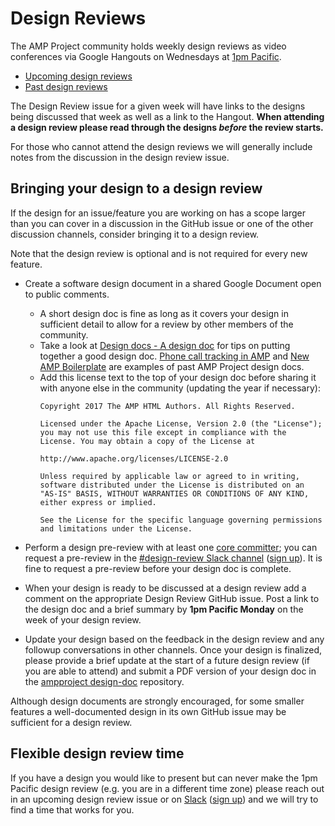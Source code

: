 # Design Reviews

The AMP Project community holds weekly design reviews as video conferences via Google Hangouts on Wednesdays at [1pm Pacific](https://www.google.com/?#q=1pm+pacific+in+local+time).

* [Upcoming design reviews](https://github.com/ampproject/amphtml/labels/Type%3A%20Design%20Review)
* [Past design reviews](https://github.com/ampproject/amphtml/issues?q=label%3A%22Type%3A+Design+Review%22+is%3Aclosed)

The Design Review issue for a given week will have links to the designs being discussed that week as well as a link to the Hangout.  **When attending a design review please read through the designs _before_ the review starts.**

For those who cannot attend the design reviews we will generally include notes from the discussion in the design review issue.

## Bringing your design to a design review

If the design for an issue/feature you are working on has a scope larger than you can cover in a discussion in the GitHub issue or one of the other discussion channels, consider bringing it to a design review.

Note that the design review is optional and is not required for every new feature.

* Create a software design document in a shared Google Document open to public comments.
  * A short design doc is fine as long as it covers your design in sufficient detail to allow for a review by other members of the community.
  * Take a look at [Design docs - A design doc](https://medium.com/@cramforce/design-docs-a-design-doc-a152f4484c6b) for tips on putting together a good design doc.  [Phone call tracking in AMP](https://docs.google.com/document/d/1UDMYv0f2R9CvMUSBQhxjtkSnC4984t9dJeqwm_8WiAM/edit) and [New AMP Boilerplate](https://docs.google.com/document/d/1gZFaKvcDffceJNaI3bYfuYPtYU5u2y6UhE5wBPTsJ9w/edit) are examples of past AMP Project design docs.
  * Add this license text to the top of your design doc before sharing it with anyone else in the community (updating the year if necessary):
      ```
      Copyright 2017 The AMP HTML Authors. All Rights Reserved.

      Licensed under the Apache License, Version 2.0 (the "License"); you may not use this file except in compliance with the License. You may obtain a copy of the License at

      http://www.apache.org/licenses/LICENSE-2.0

      Unless required by applicable law or agreed to in writing, software distributed under the License is distributed on an "AS-IS" BASIS, WITHOUT WARRANTIES OR CONDITIONS OF ANY KIND, either express or implied.

      See the License for the specific language governing permissions and limitations under the License.
      ```

* Perform a design pre-review with at least one [core committer](https://github.com/ampproject/amphtml/blob/master/GOVERNANCE.md); you can request a pre-review in the [#design-review Slack channel](https://amphtml.slack.com/messages/design-review/) ([sign up](https://docs.google.com/forms/d/1wAE8w3K5preZnBkRk-MD1QkX8FmlRDxd_vs4bFSeJlQ/viewform?fbzx=4406980310789882877)).  It is fine to request a pre-review before your design doc is complete.

* When your design is ready to be discussed at a design review add a comment on the appropriate Design Review GitHub issue.  Post a link to the design doc and a brief summary by **1pm Pacific Monday** on the week of your design review.

* Update your design based on the feedback in the design review and any followup conversations in other channels.  Once your design is finalized, please provide a brief update at the start of a future design review (if you are able to attend) and submit a PDF version of your design doc in the [ampproject design-doc](https://github.com/ampproject/design-docs) repository.

Although design documents are strongly encouraged, for some smaller features a well-documented design in its own GitHub issue may be sufficient for a design review.

## Flexible design review time

If you have a design you would like to present but can never make the 1pm Pacific design review (e.g. you are in a different time zone) please reach out in an upcoming design review issue or on [Slack](https://amphtml.slack.com/messages/design-review/) ([sign up](https://docs.google.com/forms/d/1wAE8w3K5preZnBkRk-MD1QkX8FmlRDxd_vs4bFSeJlQ/viewform?fbzx=4406980310789882877)) and we will try to find a time that works for you.
